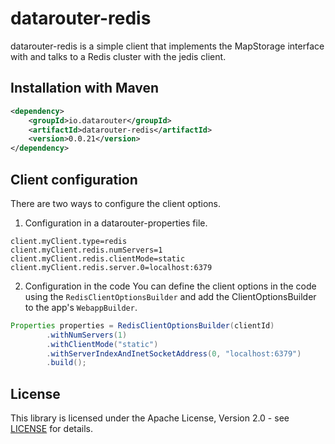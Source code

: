 # datarouter-redis

datarouter-redis is a simple client that implements the MapStorage interface with and talks to a Redis cluster with
 the jedis client.

## Installation with Maven

```xml
<dependency>
	<groupId>io.datarouter</groupId>
	<artifactId>datarouter-redis</artifactId>
	<version>0.0.21</version>
</dependency>
```

## Client configuration

There are two ways to configure the client options. 

1. Configuration in a datarouter-properties file. 

```
client.myClient.type=redis
client.myClient.redis.numServers=1
client.myClient.redis.clientMode=static
client.myClient.redis.server.0=localhost:6379
```

2. Configuration in the code
You can define the client options in the code using the `RedisClientOptionsBuilder` and add the ClientOptionsBuilder to the app's `WebappBuilder`.

```java
Properties properties = RedisClientOptionsBuilder(clientId)
		.withNumServers(1)
		.withClientMode("static")
		.withServerIndexAndInetSocketAddress(0, "localhost:6379")
		.build();
```

## License

This library is licensed under the Apache License, Version 2.0 - see [LICENSE](../LICENSE) for details.
